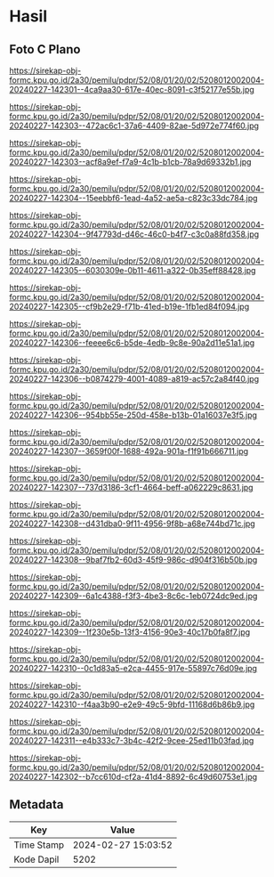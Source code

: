 # Hasil

## Foto C Plano

https://sirekap-obj-formc.kpu.go.id/2a30/pemilu/pdpr/52/08/01/20/02/5208012002004-20240227-142301--4ca9aa30-617e-40ec-8091-c3f52177e55b.jpg

https://sirekap-obj-formc.kpu.go.id/2a30/pemilu/pdpr/52/08/01/20/02/5208012002004-20240227-142303--472ac6c1-37a6-4409-82ae-5d972e774f60.jpg

https://sirekap-obj-formc.kpu.go.id/2a30/pemilu/pdpr/52/08/01/20/02/5208012002004-20240227-142303--acf8a9ef-f7a9-4c1b-b1cb-78a9d69332b1.jpg

https://sirekap-obj-formc.kpu.go.id/2a30/pemilu/pdpr/52/08/01/20/02/5208012002004-20240227-142304--15eebbf6-1ead-4a52-ae5a-c823c33dc784.jpg

https://sirekap-obj-formc.kpu.go.id/2a30/pemilu/pdpr/52/08/01/20/02/5208012002004-20240227-142304--9f47793d-d46c-46c0-b4f7-c3c0a88fd358.jpg

https://sirekap-obj-formc.kpu.go.id/2a30/pemilu/pdpr/52/08/01/20/02/5208012002004-20240227-142305--6030309e-0b11-4611-a322-0b35eff88428.jpg

https://sirekap-obj-formc.kpu.go.id/2a30/pemilu/pdpr/52/08/01/20/02/5208012002004-20240227-142305--cf9b2e29-f71b-41ed-b19e-1fb1ed84f094.jpg

https://sirekap-obj-formc.kpu.go.id/2a30/pemilu/pdpr/52/08/01/20/02/5208012002004-20240227-142306--feeee6c6-b5de-4edb-9c8e-90a2d11e51a1.jpg

https://sirekap-obj-formc.kpu.go.id/2a30/pemilu/pdpr/52/08/01/20/02/5208012002004-20240227-142306--b0874279-4001-4089-a819-ac57c2a84f40.jpg

https://sirekap-obj-formc.kpu.go.id/2a30/pemilu/pdpr/52/08/01/20/02/5208012002004-20240227-142306--954bb55e-250d-458e-b13b-01a16037e3f5.jpg

https://sirekap-obj-formc.kpu.go.id/2a30/pemilu/pdpr/52/08/01/20/02/5208012002004-20240227-142307--3659f00f-1688-492a-901a-f1f91b666711.jpg

https://sirekap-obj-formc.kpu.go.id/2a30/pemilu/pdpr/52/08/01/20/02/5208012002004-20240227-142307--737d3186-3cf1-4664-beff-a062229c8631.jpg

https://sirekap-obj-formc.kpu.go.id/2a30/pemilu/pdpr/52/08/01/20/02/5208012002004-20240227-142308--d431dba0-9f11-4956-9f8b-a68e744bd71c.jpg

https://sirekap-obj-formc.kpu.go.id/2a30/pemilu/pdpr/52/08/01/20/02/5208012002004-20240227-142308--9baf7fb2-60d3-45f9-986c-d904f316b50b.jpg

https://sirekap-obj-formc.kpu.go.id/2a30/pemilu/pdpr/52/08/01/20/02/5208012002004-20240227-142309--6a1c4388-f3f3-4be3-8c6c-1eb0724dc9ed.jpg

https://sirekap-obj-formc.kpu.go.id/2a30/pemilu/pdpr/52/08/01/20/02/5208012002004-20240227-142309--1f230e5b-13f3-4156-90e3-40c17b0fa8f7.jpg

https://sirekap-obj-formc.kpu.go.id/2a30/pemilu/pdpr/52/08/01/20/02/5208012002004-20240227-142310--0c1d83a5-e2ca-4455-917e-55897c76d09e.jpg

https://sirekap-obj-formc.kpu.go.id/2a30/pemilu/pdpr/52/08/01/20/02/5208012002004-20240227-142310--f4aa3b90-e2e9-49c5-9bfd-11168d6b86b9.jpg

https://sirekap-obj-formc.kpu.go.id/2a30/pemilu/pdpr/52/08/01/20/02/5208012002004-20240227-142311--e4b333c7-3b4c-42f2-9cee-25ed11b03fad.jpg

https://sirekap-obj-formc.kpu.go.id/2a30/pemilu/pdpr/52/08/01/20/02/5208012002004-20240227-142302--b7cc610d-cf2a-41d4-8892-6c49d60753e1.jpg


## Metadata

| Key        | Value               |
| ---------- | ------------------- |
| Time Stamp | 2024-02-27 15:03:52 |
| Kode Dapil | 5202                |



